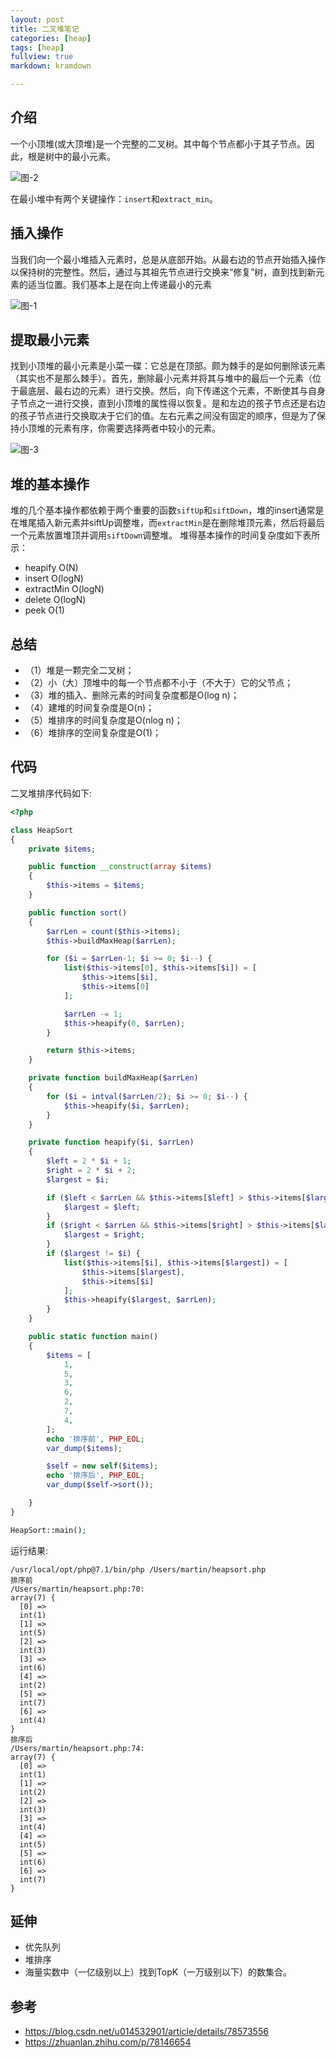 ```yaml
---
layout: post
title: 二叉堆笔记
categories: [heap]
tags: [heap]
fullview: true
markdown: kramdown

---
```


## 介绍

一个小顶堆(或大顶堆)是一个完整的二叉树。其中每个节点都小于其子节点。因此，根是树中的最小元素。


![图-2](assets/media/WX20200522-192421@2x.png)

在最小堆中有两个关键操作：`insert`和`extract_min`。

## 插入操作

当我们向一个最小堆插入元素时，总是从底部开始。从最右边的节点开始插入操作以保持树的完整性。然后，通过与其祖先节点进行交换来“修复”树，直到找到新元素的适当位置。我们基本上是在向上传递最小的元素

![图-1](assets/media/WX20200522-192404@2x.png)

## 提取最小元素

找到小顶堆的最小元素是小菜一碟：它总是在顶部。颇为棘手的是如何删除该元素（其实也不是那么棘手）。首先，删除最小元素并将其与堆中的最后一个元素（位于最底层、最右边的元素）进行交换。然后，向下传递这个元素，不断使其与自身子节点之一进行交换，直到小顶堆的属性得以恢复。是和左边的孩子节点还是右边的孩子节点进行交换取决于它们的值。左右元素之间没有固定的顺序，但是为了保持小顶堆的元素有序，你需要选择两者中较小的元素。

![图-3](assets/media/WX20200522-192346@2x.png)

## 堆的基本操作

堆的几个基本操作都依赖于两个重要的函数`siftUp`和`siftDown`，堆的insert通常是在堆尾插入新元素并siftUp调整堆，而`extractMin`是在删除堆顶元素，然后将最后一个元素放置堆顶并调用`siftDown`调整堆。
堆得基本操作的时间复杂度如下表所示：
* heapify O(N)
* insert O(logN)
* extractMin O(logN)
* delete O(logN)
* peek O(1)

## 总结

* （1）堆是一颗完全二叉树；
* （2）小（大）顶堆中的每一个节点都不小于（不大于）它的父节点；
* （3）堆的插入、删除元素的时间复杂度都是O(log n)；
* （4）建堆的时间复杂度是O(n)；
* （5）堆排序的时间复杂度是O(nlog n)；
* （6）堆排序的空间复杂度是O(1)；

## 代码

二叉堆排序代码如下:

```php
<?php

class HeapSort
{
    private $items;

    public function __construct(array $items)
    {
        $this->items = $items;
    }

    public function sort()
    {
        $arrLen = count($this->items);
        $this->buildMaxHeap($arrLen);

        for ($i = $arrLen-1; $i >= 0; $i--) {
            list($this->items[0], $this->items[$i]) = [
                $this->items[$i],
                $this->items[0]
            ];

            $arrLen -= 1;
            $this->heapify(0, $arrLen);
        }

        return $this->items;
    }

    private function buildMaxHeap($arrLen)
    {
        for ($i = intval($arrLen/2); $i >= 0; $i--) {
            $this->heapify($i, $arrLen);
        }
    }

    private function heapify($i, $arrLen)
    {
        $left = 2 * $i + 1;
        $right = 2 * $i + 2;
        $largest = $i;

        if ($left < $arrLen && $this->items[$left] > $this->items[$largest]) {
            $largest = $left;
        }
        if ($right < $arrLen && $this->items[$right] > $this->items[$largest]) {
            $largest = $right;
        }
        if ($largest != $i) {
            list($this->items[$i], $this->items[$largest]) = [
                $this->items[$largest],
                $this->items[$i]
            ];
            $this->heapify($largest, $arrLen);
        }
    }

    public static function main()
    {
        $items = [
            1,
            5,
            3,
            6,
            2,
            7,
            4,
        ];
        echo '排序前', PHP_EOL;
        var_dump($items);

        $self = new self($items);
        echo '排序后', PHP_EOL;
        var_dump($self->sort());

    }
}

HeapSort::main();

```

运行结果:
```
/usr/local/opt/php@7.1/bin/php /Users/martin/heapsort.php
排序前
/Users/martin/heapsort.php:70:
array(7) {
  [0] =>
  int(1)
  [1] =>
  int(5)
  [2] =>
  int(3)
  [3] =>
  int(6)
  [4] =>
  int(2)
  [5] =>
  int(7)
  [6] =>
  int(4)
}
排序后
/Users/martin/heapsort.php:74:
array(7) {
  [0] =>
  int(1)
  [1] =>
  int(2)
  [2] =>
  int(3)
  [3] =>
  int(4)
  [4] =>
  int(5)
  [5] =>
  int(6)
  [6] =>
  int(7)
}

```

## 延伸

* 优先队列
* 堆排序
* 海量实数中（一亿级别以上）找到TopK（一万级别以下）的数集合。

## 参考
* https://blog.csdn.net/u014532901/article/details/78573556
* https://zhuanlan.zhihu.com/p/78146654
